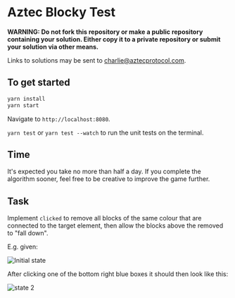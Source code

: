 # Aztec Blocky Test

**WARNING: Do not fork this repository or make a public repository containing your solution. Either copy it to a private repository or submit your solution via other means.**

Links to solutions may be sent to charlie@aztecprotocol.com.

## To get started

```sh
yarn install
yarn start
```

Navigate to `http://localhost:8080`.

`yarn test` or `yarn test --watch` to run the unit tests on the terminal.

## Time

It's expected you take no more than half a day. If you complete the algorithm sooner, feel free to be creative to improve the game further.

## Task

Implement `clicked` to remove all blocks of the same colour that are connected to the target element, then allow the blocks above the removed to "fall down".

E.g. given:

![Initial state](https://trottski.s3.amazonaws.com/snaps/initial.jpg)

After clicking one of the bottom right blue boxes it should then look like this:

![state 2](https://trottski.s3.amazonaws.com/snaps/stage2.jpg)
